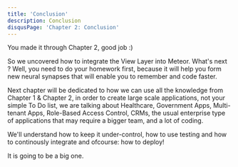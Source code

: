 ```yaml
---
title: 'Conclusion'
description: Conclusion
disqusPage: 'Chapter 2: Conclusion'
---
```


You made it through Chapter 2, good job :)

So we uncovered how to integrate the View Layer into Meteor. What's next ?
Well, you need to do your homework first, because it will help you form
new neural synapses that will enable you to remember and code faster.

Next chapter will be dedicated to how we can use all the knowledge from Chapter 1 & Chapter 2,
in order to create large scale applications, not your simple To Do list, we are talking about
Healthcare, Government Apps, Multi-tenant Apps, Role-Based Access Control, CRMs, the usual enterprise type of applications that may require a bigger team,
and a lot of coding. 

We'll understand how to keep it under-control, how to use testing and how
to continously integrate and ofcourse: how to deploy!

It is going to be a big one.

